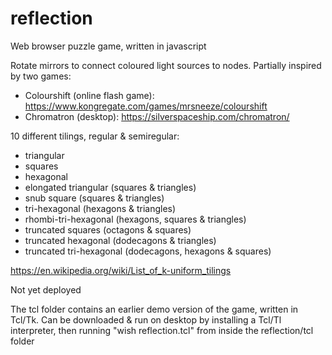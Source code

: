 # reflection

Web browser puzzle game, written in javascript

Rotate mirrors to connect coloured light sources to nodes. Partially inspired by two games:
- Colourshift (online flash game): https://www.kongregate.com/games/mrsneeze/colourshift
- Chromatron (desktop): https://silverspaceship.com/chromatron/

10 different tilings, regular & semiregular:
- triangular
- squares
- hexagonal
- elongated triangular (squares & triangles)
- snub square (squares & triangles)
- tri-hexagonal (hexagons & triangles)
- rhombi-tri-hexagonal (hexagons, squares & triangles)
- truncated squares (octagons & squares)
- truncated hexagonal (dodecagons & triangles)
- truncated tri-hexagonal (dodecagons, hexagons & squares)

https://en.wikipedia.org/wiki/List_of_k-uniform_tilings

Not yet deployed

The tcl folder contains an earlier demo version of the game, written in Tcl/Tk. Can be downloaded & run on desktop by installing a Tcl/Tl interpreter, then running "wish reflection.tcl" from inside the reflection/tcl folder
